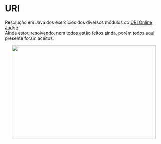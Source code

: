 # URI
Resolução em Java dos exercícios dos diversos módulos do [URI Online Judge](https://www.urionlinejudge.com.br/judge/pt)  
Ainda estou resolvendo, nem todos estão feitos ainda, porém todos aqui presente foram aceitos.  

<p align="center">
  <img width="460" height="300" src="![python](https://user-images.githubusercontent.com/78758172/130331921-53f408b3-798c-4bf1-898a-c273866caf4b.png)
">
</p>
